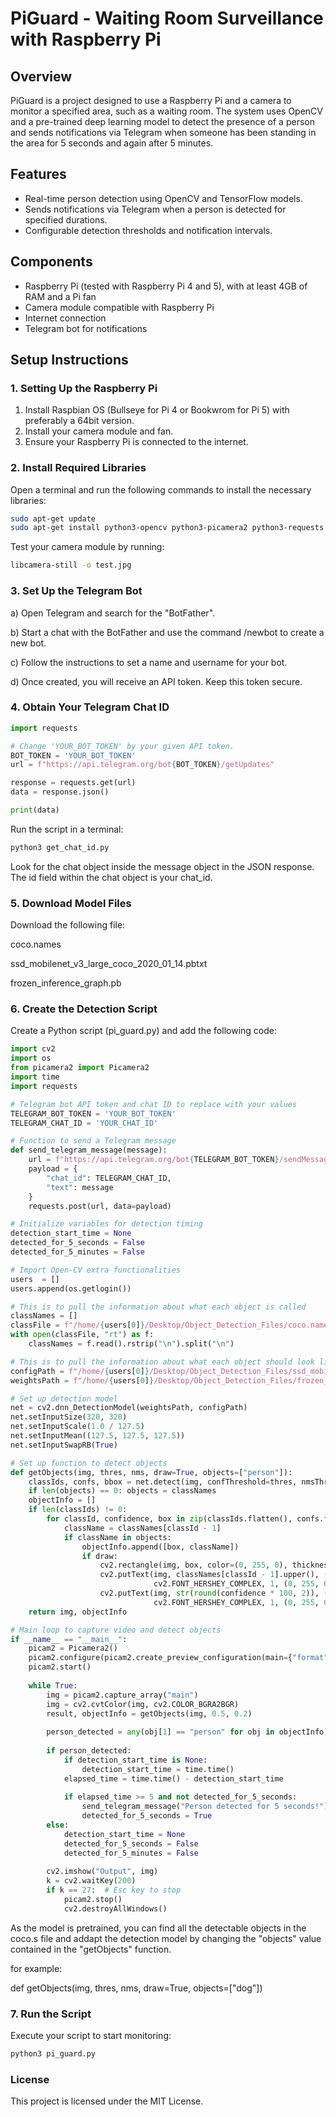 # PiGuard - Waiting Room Surveillance with Raspberry Pi

## Overview
PiGuard is a project designed to use a Raspberry Pi and a camera to monitor a specified area, such as a waiting room. The system uses OpenCV and a pre-trained deep learning model to detect the presence of a person and sends notifications via Telegram when someone has been standing in the area for 5 seconds and again after 5 minutes.

## Features
- Real-time person detection using OpenCV and TensorFlow models.
- Sends notifications via Telegram when a person is detected for specified durations.
- Configurable detection thresholds and notification intervals.

## Components
- Raspberry Pi (tested with Raspberry Pi 4 and 5), with at least 4GB of RAM and a Pi fan 
- Camera module compatible with Raspberry Pi
- Internet connection
- Telegram bot for notifications

## Setup Instructions

### 1. Setting Up the Raspberry Pi
1. Install Raspbian OS (Bullseye for Pi 4 or Bookwrom for Pi 5) with preferably a 64bit version.
2. Install your camera module and fan.
4. Ensure your Raspberry Pi is connected to the internet.

### 2. Install Required Libraries
Open a terminal and run the following commands to install the necessary libraries:

```bash
sudo apt-get update
sudo apt-get install python3-opencv python3-picamera2 python3-requests
```

Test your camera module by running: 

```bash
libcamera-still -o test.jpg
```


### 3. Set Up the Telegram Bot

a) Open Telegram and search for the "BotFather".

b) Start a chat with the BotFather and use the command /newbot to create a new bot.

c) Follow the instructions to set a name and username for your bot.

d) Once created, you will receive an API token. Keep this token secure.


### 4. Obtain Your Telegram Chat ID

```python
import requests

# Change 'YOUR_BOT_TOKEN' by your given API token.
BOT_TOKEN = 'YOUR_BOT_TOKEN'
url = f"https://api.telegram.org/bot{BOT_TOKEN}/getUpdates"

response = requests.get(url)
data = response.json()

print(data)
```

Run the script in a terminal:
```bash
python3 get_chat_id.py
```
Look for the chat object inside the message object in the JSON response. The id field within the chat object is your chat_id.

### 5. Download Model Files
Download the following file:

coco.names

ssd_mobilenet_v3_large_coco_2020_01_14.pbtxt

frozen_inference_graph.pb

### 6. Create the Detection Script

Create a Python script (pi_guard.py) and add the following code:

```python
import cv2
import os
from picamera2 import Picamera2
import time
import requests

# Telegram bot API token and chat ID to replace with your values
TELEGRAM_BOT_TOKEN = 'YOUR_BOT_TOKEN'
TELEGRAM_CHAT_ID = 'YOUR_CHAT_ID'

# Function to send a Telegram message
def send_telegram_message(message):
    url = f"https://api.telegram.org/bot{TELEGRAM_BOT_TOKEN}/sendMessage"
    payload = {
        "chat_id": TELEGRAM_CHAT_ID,
        "text": message
    }
    requests.post(url, data=payload)

# Initialize variables for detection timing
detection_start_time = None
detected_for_5_seconds = False
detected_for_5_minutes = False

# Import Open-CV extra functionalities
users  = []
users.append(os.getlogin())

# This is to pull the information about what each object is called
classNames = []
classFile = f"/home/{users[0]}/Desktop/Object_Detection_Files/coco.names"
with open(classFile, "rt") as f:
    classNames = f.read().rstrip("\n").split("\n")

# This is to pull the information about what each object should look like
configPath = f"/home/{users[0]}/Desktop/Object_Detection_Files/ssd_mobilenet_v3_large_coco_2020_01_14.pbtxt"
weightsPath = f"/home/{users[0]}/Desktop/Object_Detection_Files/frozen_inference_graph.pb"

# Set up detection model
net = cv2.dnn_DetectionModel(weightsPath, configPath)
net.setInputSize(320, 320)
net.setInputScale(1.0 / 127.5)
net.setInputMean((127.5, 127.5, 127.5))
net.setInputSwapRB(True)

# Set up function to detect objects
def getObjects(img, thres, nms, draw=True, objects=["person"]):
    classIds, confs, bbox = net.detect(img, confThreshold=thres, nmsThreshold=nms)
    if len(objects) == 0: objects = classNames
    objectInfo = []
    if len(classIds) != 0:
        for classId, confidence, box in zip(classIds.flatten(), confs.flatten(), bbox):
            className = classNames[classId - 1]
            if className in objects:
                objectInfo.append([box, className])
                if draw:
                    cv2.rectangle(img, box, color=(0, 255, 0), thickness=2)
                    cv2.putText(img, classNames[classId - 1].upper(), (box[0] + 10, box[1] + 30),
                                cv2.FONT_HERSHEY_COMPLEX, 1, (0, 255, 0), 2)
                    cv2.putText(img, str(round(confidence * 100, 2)), (box[0] + 200, box[1] + 30),
                                cv2.FONT_HERSHEY_COMPLEX, 1, (0, 255, 0), 2)
    return img, objectInfo

# Main loop to capture video and detect objects
if __name__ == "__main__":
    picam2 = Picamera2()
    picam2.configure(picam2.create_preview_configuration(main={"format": 'XRGB8888', "size": (640, 480)}))
    picam2.start()
   
    while True:
        img = picam2.capture_array("main")
        img = cv2.cvtColor(img, cv2.COLOR_BGRA2BGR)
        result, objectInfo = getObjects(img, 0.5, 0.2)
        
        person_detected = any(obj[1] == "person" for obj in objectInfo)
        
        if person_detected:
            if detection_start_time is None:
                detection_start_time = time.time()
            elapsed_time = time.time() - detection_start_time
            
            if elapsed_time >= 5 and not detected_for_5_seconds:
                send_telegram_message("Person detected for 5 seconds!")
                detected_for_5_seconds = True
        else:
            detection_start_time = None
            detected_for_5_seconds = False
            detected_for_5_minutes = False
        
        cv2.imshow("Output", img)
        k = cv2.waitKey(200)
        if k == 27:  # Esc key to stop
            picam2.stop()
            cv2.destroyAllWindows()
```

As the model is pretrained, you can find all the detectable objects in the coco.s file and
addapt the detection model by changing the "objects" value contained in the "getObjects" function. 


for example: 

def getObjects(img, thres, nms, draw=True, objects=["dog"])

### 7. Run the Script
Execute your script to start monitoring:

``` bash 
python3 pi_guard.py
```

### License
This project is licensed under the MIT License.
